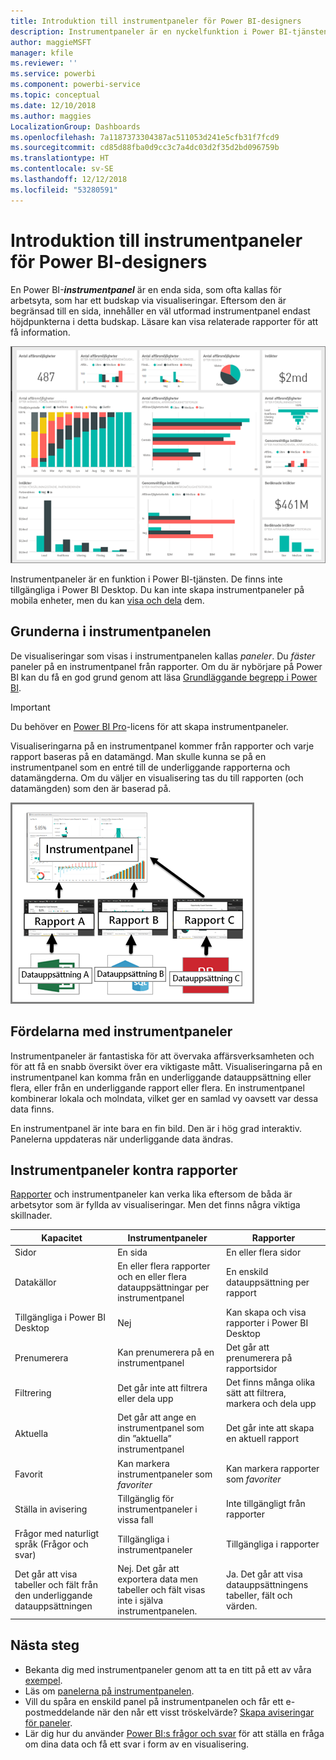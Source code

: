 ```yaml
---
title: Introduktion till instrumentpaneler för Power BI-designers
description: Instrumentpaneler är en nyckelfunktion i Power BI-tjänsten. De är en enda sida, som ofta kallas för arbetsyta, som har ett budskap via visualiseringar.
author: maggieMSFT
manager: kfile
ms.reviewer: ''
ms.service: powerbi
ms.component: powerbi-service
ms.topic: conceptual
ms.date: 12/10/2018
ms.author: maggies
LocalizationGroup: Dashboards
ms.openlocfilehash: 7a1187373304387ac511053d241e5cfb31f7fcd9
ms.sourcegitcommit: cd85d88fba0d9cc3c7a4dc03d2f35d2bd096759b
ms.translationtype: HT
ms.contentlocale: sv-SE
ms.lasthandoff: 12/12/2018
ms.locfileid: "53280591"
---
```

# <a name="intro-to-dashboards-for-power-bi-designers"></a>Introduktion till instrumentpaneler för Power BI-designers

En Power BI-***instrumentpanel*** är en enda sida, som ofta kallas för arbetsyta, som har ett budskap via visualiseringar. Eftersom den är begränsad till en sida, innehåller en väl utformad instrumentpanel endast höjdpunkterna i detta budskap. Läsare kan visa relaterade rapporter för att få information.

![instrumentpanel](media/service-dashboards/power-bi-dashboard2.png)

Instrumentpaneler är en funktion i Power BI-tjänsten. De finns inte tillgängliga i Power BI Desktop. Du kan inte skapa instrumentpaneler på mobila enheter, men du kan [visa och dela](mobile-apps-view-dashboard.md) dem.

## <a name="dashboard-basics"></a>Grunderna i instrumentpanelen 

De visualiseringar som visas i instrumentpanelen kallas *paneler*. Du *fäster* paneler på en instrumentpanel från rapporter. Om du är nybörjare på Power BI kan du få en god grund genom att läsa [Grundläggande begrepp i Power BI](service-basic-concepts.md).

> [!IMPORTANT]
> Du behöver en [Power BI Pro](service-free-vs-pro.md)-licens för att skapa instrumentpaneler.

Visualiseringarna på en instrumentpanel kommer från rapporter och varje rapport baseras på en datamängd. Man skulle kunna se på en instrumentpanel som en entré till de underliggande rapporterna och datamängderna. Om du väljer en visualisering tas du till rapporten (och datamängden) som den är baserad på.

![diagram som visar relationen mellan instrumentpaneler, rapporter och datauppsättningar](media/service-dashboards/power-bi-diagram.png)

## <a name="advantages-of-dashboards"></a>Fördelarna med instrumentpaneler
Instrumentpaneler är fantastiska för att övervaka affärsverksamheten och för att få en snabb översikt över era viktigaste mått. Visualiseringarna på en instrumentpanel kan komma från en underliggande datauppsättning eller flera, eller från en underliggande rapport eller flera. En instrumentpanel kombinerar lokala och molndata, vilket ger en samlad vy oavsett var dessa data finns.

En instrumentpanel är inte bara en fin bild. Den är i hög grad interaktiv. Panelerna uppdateras när underliggande data ändras.

## <a name="dashboards-versus-reports"></a>Instrumentpaneler kontra rapporter
[Rapporter](service-reports.md) och instrumentpaneler kan verka lika eftersom de båda är arbetsytor som är fyllda av visualiseringar. Men det finns några viktiga skillnader.

| **Kapacitet** | **Instrumentpaneler** | **Rapporter** |
| --- | --- | --- |
| Sidor |En sida |En eller flera sidor |
| Datakällor |En eller flera rapporter och en eller flera datauppsättningar per instrumentpanel |En enskild datauppsättning per rapport |
| Tillgängliga i Power BI Desktop |Nej | Kan skapa och visa rapporter i Power BI Desktop |
| Prenumerera |Kan prenumerera på en instrumentpanel |Det går att prenumerera på rapportsidor |
| Filtrering |Det går inte att filtrera eller dela upp |Det finns många olika sätt att filtrera, markera och dela upp |
| Aktuella |Det går att ange en instrumentpanel som din ”aktuella” instrumentpanel |Det går inte att skapa en aktuell rapport |
| Favorit | Kan markera instrumentpaneler som *favoriter* | Kan markera rapporter som *favoriter*
| Ställa in avisering |Tillgänglig för instrumentpaneler i vissa fall |Inte tillgängligt från rapporter |
| Frågor med naturligt språk (Frågor och svar) |Tillgängliga i instrumentpaneler | Tillgängliga i rapporter |
| Det går att visa tabeller och fält från den underliggande datauppsättningen |Nej. Det går att exportera data men tabeller och fält visas inte i själva instrumentpanelen. |Ja. Det går att visa datauppsättningens tabeller, fält och värden. |


## <a name="next-steps"></a>Nästa steg
* Bekanta dig med instrumentpaneler genom att ta en titt på ett av våra [exempel](sample-tutorial-connect-to-the-samples.md).
* Läs om [panelerna på instrumentpanelen](service-dashboard-tiles.md).
* Vill du spåra en enskild panel på instrumentpanelen och får ett e-postmeddelande när den når ett visst tröskelvärde? [Skapa aviseringar för paneler](service-set-data-alerts.md).
* Lär dig hur du använder [Power BI:s frågor och svar](power-bi-tutorial-q-and-a.md) för att ställa en fråga om dina data och få ett svar i form av en visualisering.
